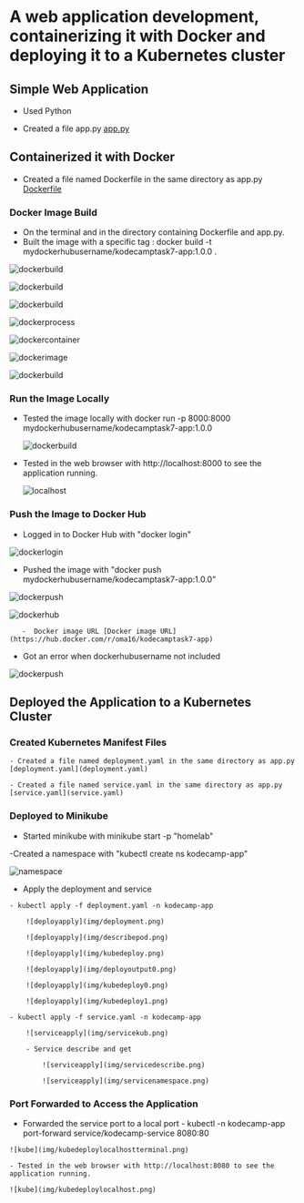 #  A web application development, containerizing it with Docker and deploying it to a Kubernetes cluster

## Simple Web Application

   - Used Python   

   - Created a file app.py [app.py](app.py)

## Containerized it with Docker

   - Created a file named Dockerfile in the same directory as app.py [Dockerfile](Dockerfile)

  

### Docker Image Build 

  - On the terminal and in the directory containing Dockerfile and app.py.
  - Built the image with a specific tag : docker build -t mydockerhubusername/kodecamptask7-app:1.0.0 .

   ![dockerbuild](img/dockerbuild.png)

   ![dockerbuild](img/dockerbuild0.png)

   ![dockerbuild](img/dockerbuild1.png)

   ![dockerprocess](img/dockerprocess.png)

   ![dockercontainer](img/dockercontainerdt.png)

   ![dockerimage](img/dockerimagedt.png)

   ![dockerbuild](img/dockerimgterminal.png)


### Run the Image Locally

   - Tested the image locally with docker run -p 8000:8000 mydockerhubusername/kodecamptask7-app:1.0.0

      ![dockerbuild](img/dockerrun.png)
 
   - Tested in the web browser with http://localhost:8000 to see the application running.

      ![localhost](img/pylocalhostrunning.png)


### Push the Image to Docker Hub
   - Logged in to Docker Hub with "docker login"

   ![dockerlogin](img/dockerlogin.png)

   - Pushed the image with "docker push mydockerhubusername/kodecamptask7-app:1.0.0"
  
   ![dockerpush](img/dockerpush.png)

   ![dockerhub](img/dockerhub.png)

       -  Docker image URL [Docker image URL](https://hub.docker.com/r/oma16/kodecamptask7-app)

  - Got an error when dockerhubusername not included

   ![dockerpush](img/dockerpusherr.png)



## Deployed the Application to a Kubernetes Cluster

### Created Kubernetes Manifest Files

    - Created a file named deployment.yaml in the same directory as app.py 
    [deployment.yaml](deployment.yaml)

    - Created a file named service.yaml in the same directory as app.py 
    [service.yaml](service.yaml)

### Deployed to Minikube

   - Started minikube with minikube start -p "homelab" 

   -Created a namespace with "kubectl create ns kodecamp-app"

   ![namespace](img/namespacekube.png)

   - Apply the deployment and service
    
    - kubectl apply -f deployment.yaml -n kodecamp-app

        ![deployapply](img/deployment.png)

        ![deployapply](img/describepod.png)

        ![deployapply](img/kubedeploy.png)

        ![deployapply](img/deployoutput0.png)

        ![deployapply](img/kubedeploy0.png)

        ![deployapply](img/kubedeploy1.png)

    - kubectl apply -f service.yaml -n kodecamp-app

        ![serviceapply](img/servicekub.png)

        - Service describe and get

            ![serviceapply](img/servicedescribe.png)

            ![serviceapply](img/servicenamespace.png)
        
### Port Forwarded to Access the Application
   - Forwarded the service port to a local port
    - kubectl -n kodecamp-app port-forward service/kodecamp-service 8080:80 

    ![kube](img/kubedeploylocalhostterminal.png)

    - Tested in the web browser with http://localhost:8080 to see the application running.

    ![kube](img/kubedeploylocalhost.png)